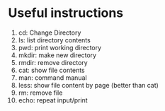 # Useful instructions

1. cd: Change Directory
2. ls: list directory contents
3. pwd: print working directory
4. mkdir: make new directory
5. rmdir: remove directory
6. cat: show file contents
7. man: command manual
8. less: show file content by page (better than cat)
9. rm: remove file
10. echo: repeat input/print
